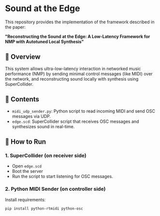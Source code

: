 # Sound at the Edge

This repository provides the implementation of the framework described in the paper:

**"Reconstructing the Sound at the Edge: A Low-Latency Framework for NMP with Autotuned Local Synthesis"**

## 🧩 Overview

This system allows ultra-low-latency interaction in networked music performance (NMP) by sending minimal control messages (like MIDI) over the network, and reconstructing sound locally with synthesis using SuperCollider.

## 📁 Contents

- `midi_udp_sender.py`: Python script to read incoming MIDI and send OSC messages via UDP.
- `edge.scd`: SuperCollider script that receives OSC messages and synthesizes sound in real-time.

## 🚀 How to Run

### 1. SuperCollider (on receiver side)
- Open `edge.scd`
- Boot the server
- Run the script to start listening for OSC messages.

### 2. Python MIDI Sender (on controller side)
Install requirements:
```bash
pip install python-rtmidi python-osc

